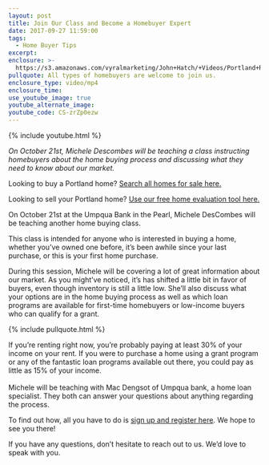```yaml
---
layout: post
title: Join Our Class and Become a Homebuyer Expert
date: 2017-09-27 11:59:00
tags:
  - Home Buyer Tips
excerpt:
enclosure: >-
  https://s3.amazonaws.com/vyralmarketing/John+Hatch/+Videos/Portland+Real+Estate+Agent-+Come+Join+Our+Home+Buying+Class.mp4
pullquote: All types of homebuyers are welcome to join us.
enclosure_type: video/mp4
enclosure_time:
use_youtube_image: true
youtube_alternate_image:
youtube_code: CS-zrZp0ezw
---
```



{% include youtube.html %}

*On October 21st, Michele Descombes will be teaching a class instructing homebuyers about the home buying process and discussing what they need to know about our market.*

Looking to buy a Portland home? [Search all homes for sale here.](http://www.hatchhomes.com/results-gallery/?sort=popularity&amp;status=A)

Looking to sell your Portland home? [Use our free home evaluation tool here.](http://www.hatchhomes.com/Sell/)

On October 21st at the Umpqua Bank in the Pearl, Michele DesCombes will be teaching another home buying class.

This class is intended for anyone who is interested in buying a home, whether you’ve owned one before, it’s been awhile since your last purchase, or this is your first home purchase.

During this session, Michele will be covering a lot of great information about our market. As you might’ve noticed, it’s has shifted a little bit in favor of buyers, even though inventory is still a little low. She’ll also discuss what your options are in the home buying process as well as which loan programs are available for first-time homebuyers or low-income buyers who can qualify for a grant.

{% include pullquote.html %}

If you’re renting right now, you’re probably paying at least 30% of your income on your rent. If you were to purchase a home using a grant program or any of the fantastic loan programs available out there, you could pay as little as 15% of your income.<br><br>Michele will be teaching with Mac Dengsot of Umpqua bank, a home loan specialist. They both can answer your questions about anything regarding the process.

To find out how, all you have to do is [sign up and register here](https://www.eventbrite.com/e/first-time-home-buyer-tickets-38257036827). We hope to see you there!

If you have any questions, don’t hesitate to reach out to us. We’d love to speak with you.